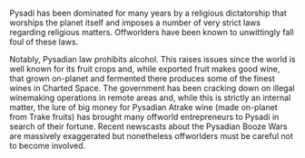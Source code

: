 Pysadi has been dominated for many years by a religious dictatorship that worships the planet itself and imposes a number of very strict laws regarding religious matters.  Offworlders have been known to unwittingly fall foul of these laws.

Notably, Pysadian law prohibits alcohol. This raises issues since the world is well known for its fruit crops and, while exported fruit makes good wine, that grown on-planet and fermented there produces some of the finest wines in Charted Space. The government has been cracking down on illegal winemaking operations in remote areas and, while this is strictly an internal matter, the lure of big money for Pysadian Atrake wine (made on-planet from Trake fruits) has brought many offworld entrepreneurs to Pysadi in search of their fortune. Recent newscasts about the Pysadian Booze Wars are massively exaggerated but nonetheless offworlders must be careful not to become involved.

